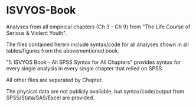 # ISVYOS-Book
Analyses from all empirical chapters (Ch 3 - Ch 9) from "The Life Course of Serious &amp; Violent Youth".

The files contained herein include syntax/code for all analyses shown in all tables/figures from the abovementioned book.

"1. ISVYOS Book - All SPSS Syntax for All Chapters" provides syntax for every single analysis in every single chapter
that relied on SPSS. 

All other files are separated by Chapter. 

The physical data are not publicly available, but syntax/code/output from SPSS/Stata/SAS/Excel are provided. 
